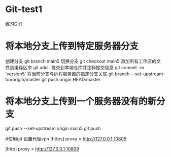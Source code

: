 # Git-test1
练习Git1

# 将本地分支上传到特定服务器分支
创建分支
git branch main5
切换分支 
git checkout main5
添加所有工作区的文件到缓存区中
git add .
提交到本地仓库并注释提交信息
git commit -m 'version5'
将当前分支与远程服务器的指定分支关联
git branch --set-upstream-to=origin/master
git push origin HEAD:master


# 将本地分支上传到一个服务器没有的新分支
git push --set-upstream origin main5
git push

#使用git 设置代理vpn 
[https]
	proxy = http://127.0.0.1:10809

[http]
	proxy = http://127.0.0.1:10809
